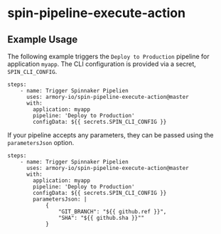 # spin-pipeline-execute-action


## Example Usage

The following example triggers the `Deploy to Production` pipeline for application `myapp`. The CLI configuration is provided via a secret, `SPIN_CLI_CONFIG`.

```
steps:
    - name: Trigger Spinnaker Pipelien
      uses: armory-io/spin-pipeline-execute-action@master
      with:
        application: myapp
        pipeline: 'Deploy to Production'
        configData: ${{ secrets.SPIN_CLI_CONFIG }}
```

If your pipeline accepts any parameters, they can be passed using the `parametersJson` option.

```
steps:
    - name: Trigger Spinnaker Pipelien
      uses: armory-io/spin-pipeline-execute-action@master
      with:
        application: myapp
        pipeline: 'Deploy to Production'
        configData: ${{ secrets.SPIN_CLI_CONFIG }}
        parametersJson: |
            {
                "GIT_BRANCH": "${{ github.ref }}",
                "SHA": "${{ github.sha }}""
            }
```